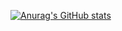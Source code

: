 [![Anurag's GitHub stats](https://github-readme-stats.vercel.app/api?username=alagesanbe08)](https://github.com/anuraghazra/github-readme-stats)
